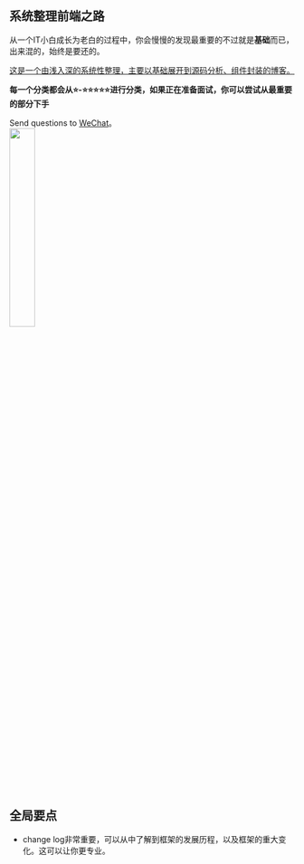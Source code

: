 ## 系统整理前端之路
从一个IT小白成长为老白的过程中，你会慢慢的发现最重要的不过就是**基础**而已，出来混的，始终是要还的。  
  
<u>这是一个由浅入深的系统性整理，主要以基础展开到源码分析、组件封装的博客。</u>

**每一个分类都会从⭐-⭐⭐⭐⭐⭐进行分类，如果正在准备面试，你可以尝试从最重要的部分下手**

Send questions to [WeChat](./IMG.md#wechat-img)。  
<img style="width:30%" src="http://24k.live/common/github/respect.jpg"/>

## 全局要点
- change log非常重要，可以从中了解到框架的发展历程，以及框架的重大变化。这可以让你更专业。
